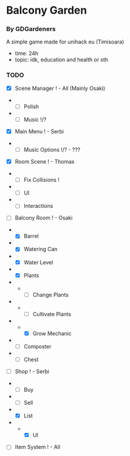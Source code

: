 # Balcony Garden
### By GDGardeners

A simple game made for unihack eu (Timisoara)

- time: 24h
- topic: idk, education and health or sth

### TODO
- [X] Scene Manager ! - All (Mainly Osaki)
- - [ ] Polish
- - [ ] Music !/?
- [X] Main Menu ! - Serbi
- - [ ] Music Options !/? - ???
- [X] Room Scene ! - Thomas
- - [ ] Fix Collisions !
- - [ ] UI
- - [ ] Interactions
- [ ] Balcony Room ! - Osaki
- - [X] Barrel
- - [X] Watering Can
- - [X] Water Level
- - [X] Plants
- - - [ ] Change Plants
- - - [ ] Cultivate Plants
- - - [X] Grow Mechanic
- - [ ] Composter
- - [ ] Chest
- [ ] Shop ! - Serbi
- - [ ] Buy
- - [ ] Sell
- - [X] List
- - - [X] UI
- [ ] Item System ! - All
